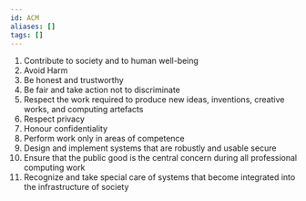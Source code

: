 ```yaml
---
id: ACM
aliases: []
tags: []
---
```


1. Contribute to society and to human well-being
2. Avoid Harm
3. Be honest and trustworthy
4. Be fair and take action not to discriminate
5. Respect the work required to produce new ideas, inventions, creative works, and computing
   artefacts
6. Respect privacy
7. Honour confidentiality
8. Perform work only in areas of competence
9. Design and implement systems that are robustly and usable secure
10. Ensure that the public good is the central concern during all professional computing work
11. Recognize and take special care of systems that become integrated into the infrastructure of
    society

